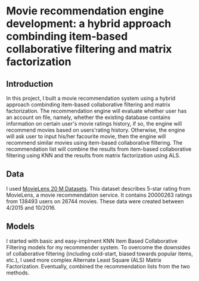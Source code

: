 # Movie recommendation engine development: a hybrid approach combinding item-based collaborative filtering and matrix factorization

## Introduction

  In this project, I built a movie recommendation system using a hybrid approach combinding item-based collaborative filtering and matrix factorization. 
The recommendation engine will evaluate whether user has an account on file, namely, whether the existing database contains information on certain user's movie ratings history,
if so, the engine will recommend movies based on users'rating history. Otherwise, the engine will ask user to input his/her facourite movie, then the engine will recommend similar movies using item-based collaborative filtering.
The recommendation list will combine the results from item-based collaborative filtering using KNN and the results from matrix factorization using ALS.   



## Data

I used [MovieLens 20 M Datasets](https://grouplens.org/datasets/movielens/). This dataset describes 5-star rating from MovieLens, a movie recommendation service. It contains 20000263 ratings from 138493 users on 26744 movies. These data were created between 4/2015 and 10/2016. 

## Models
I started with basic and easy-implment KNN Item Based Collaborative Filtering models for my recommender system. To overcome the downsides of collaborative filtering (including cold-start, biased towards popular items, etc.), I used more complex Alternate Least Square (ALS)  Matrix Factorization. Eventually, combined the recommendation lists from the two methods. 


